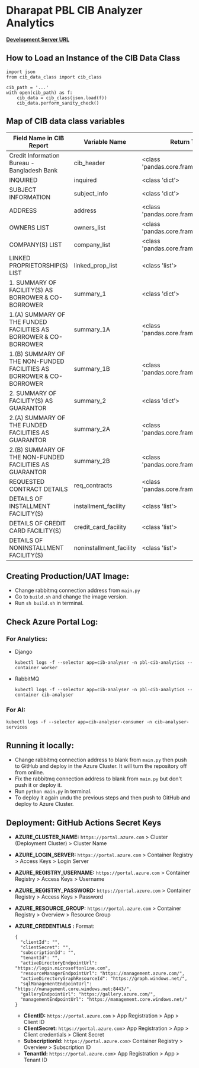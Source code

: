 # Dharapat PBL CIB Analyzer Analytics

**[Development Server URL](https://dharapat-cib-prime-bank.web.app/login)**

## How to Load an Instance of the CIB Data Class

```
import json
from cib_data_class import cib_class

cib_path = '...'
with open(cib_path) as f:
	cib_data = cib_class(json.load(f))
	cib_data.perform_sanity_check()
```

## Map of CIB data class variables

| Field Name in CIB Report                                             | Variable Name           | Return Type                           |
| -------------------------------------------------------------------- | ----------------------- | ------------------------------------- |
| Credit Information Bureau - Bangladesh Bank                          | cib_header              | <class 'pandas.core.frame.DataFrame'> |
| INQUIRED                                                             | inquired                | <class 'dict'>                        |
| SUBJECT INFORMATION                                                  | subject_info            | <class 'dict'>                        |
| ADDRESS                                                              | address                 | <class 'pandas.core.frame.DataFrame'> |
| OWNERS LIST                                                          | owners_list             | <class 'pandas.core.frame.DataFrame'> |
| COMPANY(S) LIST                                                      | company_list            | <class 'pandas.core.frame.DataFrame'> |
| LINKED PROPRIETORSHIP(S) LIST                                        | linked_prop_list        | <class 'list'>                        |
| 1. SUMMARY OF FACILITY(S) AS BORROWER & CO-BORROWER                  | summary_1               | <class 'dict'>                        |
| 1.(A) SUMMARY OF THE FUNDED FACILITIES AS BORROWER & CO-BORROWER     | summary_1A              | <class 'pandas.core.frame.DataFrame'> |
| 1.(B) SUMMARY OF THE NON-FUNDED FACILITIES AS BORROWER & CO-BORROWER | summary_1B              | <class 'pandas.core.frame.DataFrame'> |
| 2. SUMMARY OF FACILITY(S) AS GUARANTOR                               | summary_2               | <class 'dict'>                        |
| 2.(A) SUMMARY OF THE FUNDED FACILITIES AS GUARANTOR                  | summary_2A              | <class 'pandas.core.frame.DataFrame'> |
| 2.(B) SUMMARY OF THE NON-FUNDED FACILITIES AS GUARANTOR              | summary_2B              | <class 'pandas.core.frame.DataFrame'> |
| REQUESTED CONTRACT DETAILS                                           | req_contracts           | <class 'pandas.core.frame.DataFrame'> |
| DETAILS OF INSTALLMENT FACILITY(S)                                   | installment_facility    | <class 'list'>                        |
| DETAILS OF CREDIT CARD FACILITY(S)                                   | credit_card_facility    | <class 'list'>                        |
| DETAILS OF NONINSTALLMENT FACILITY(S)                                | noninstallment_facility | <class 'list'>                        |

## Creating Production/UAT Image:

* Change rabbitmq connection address from `main.py`
* Go to `build.sh` and change the image version.
* Run `sh build.sh` in terminal.

## Check Azure Portal Log:

### **For Analytics:**

* Django
  ```
  kubectl logs -f --selector app=cib-analyser -n pbl-cib-analytics --container worker
  ```
* RabbitMQ
  ```
  kubectl logs -f --selector app=cib-analyser -n pbl-cib-analytics --container cib-analyser
  ```

### **For AI:**

```
kubectl logs -f --selector app=cib-analyser-consumer -n cib-analyser-services
```

## Running it locally:

* Change rabbitmq connection address to blank from `main.py` then push to GitHub and deploy in the Azure Cluster. It will turn the repository off from online.
* Fix the rabbitmq connection address to blank from `main.py` but don't push it or deploy it.
* Run `python main.py` in terminal.
* To deploy it again undu the previous steps and then push to GitHub and deploy to Azure Cluster.

## Deployment: GitHub Actions Secret Keys

* **AZURE_CLUSTER_NAME:** `https://portal.azure.com` > Cluster (Deployment Cluster) > Cluster Name
* **AZURE_LOGIN_SERVER:** `https://portal.azure.com` > Container Registry > Access Keys > Login Server
* **AZURE_REGISTRY_USERNAME:** `https://portal.azure.com` > Container Registry > Access Keys > Username
* **AZURE_REGISTRY_PASSWORD:** `https://portal.azure.com` > Container Registry > Access Keys > Password
* **AZURE_RESOURCE_GROUP:** `https://portal.azure.com` > Container Registry > Overview > Resource Group
* **AZURE_CREDENTIALS :**
  Format:

  ```{
  {
  	"clientId": "",
  	"clientSecret": "",
  	"subscriptionId": "",
  	"tenantId": "",
  	"activeDirectoryEndpointUrl": "https://login.microsoftonline.com",
  	"resourceManagerEndpointUrl": "https://management.azure.com/",
  	"activeDirectoryGraphResourceId": "https://graph.windows.net/",
  	"sqlManagementEndpointUrl": "https://management.core.windows.net:8443/",
  	"galleryEndpointUrl": "https://gallery.azure.com/",
  	"managementEndpointUrl": "https://management.core.windows.net/"
  }
  ```
  * **ClientID:** `https://portal.azure.com` > App Registration > App > Client ID
  * **ClientSecret:** `https://portal.azure.com`> App Registration > App > Client credentials > Client Secret
  * **SubscriptionId:** `https://portal.azure.com`> Container Registry > Overview > Subscription ID
  * **TenantId:** `https://portal.azure.com`> App Registration > App > Tenant ID
